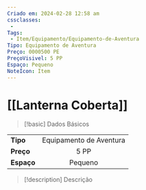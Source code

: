 ```yaml
---
Criado em: 2024-02-28 12:58 am
cssclasses:
 - 
Tags:
 - Item/Equipamento/Equipamento-de-Aventura
Tipo: Equipamento de Aventura
Preço: 0000500 PE
PreçoVisivel: 5 PP
Espaço: Pequeno
NoteIcon: Item
---
```

# [[Lanterna Coberta]]

> [!basic] Dados Básicos
> 
|            |     |
| ---------- |:---:|
| **Tipo**   |   Equipamento de Aventura   |
| **Preço**  |   5 PP   |
| **Espaço** |   Pequeno   |
>
 
> [!description] Descrição
> 
>
